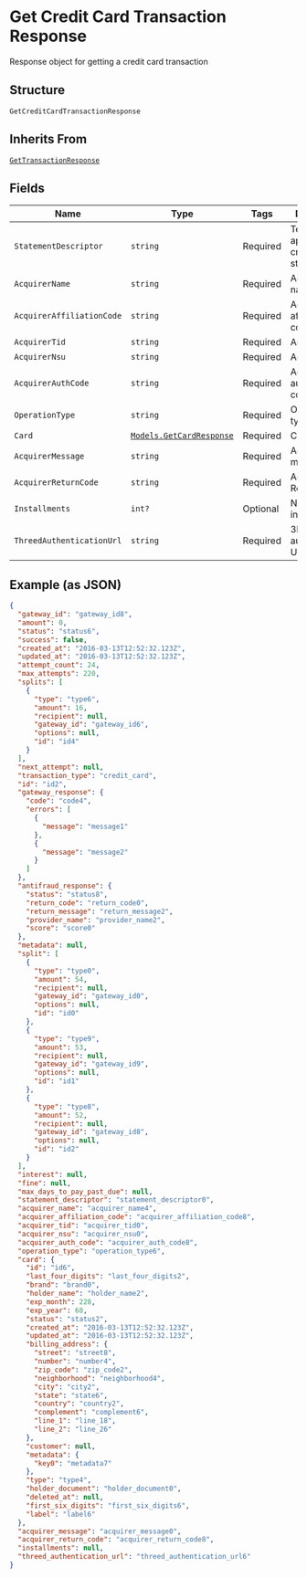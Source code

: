 
# Get Credit Card Transaction Response

Response object for getting a credit card transaction

## Structure

`GetCreditCardTransactionResponse`

## Inherits From

[`GetTransactionResponse`](../../doc/models/get-transaction-response.md)

## Fields

| Name | Type | Tags | Description |
|  --- | --- | --- | --- |
| `StatementDescriptor` | `string` | Required | Text that will appear on the credit card's statement |
| `AcquirerName` | `string` | Required | Acquirer name |
| `AcquirerAffiliationCode` | `string` | Required | Aquirer affiliation code |
| `AcquirerTid` | `string` | Required | Acquirer TID |
| `AcquirerNsu` | `string` | Required | Acquirer NSU |
| `AcquirerAuthCode` | `string` | Required | Acquirer authorization code |
| `OperationType` | `string` | Required | Operation type |
| `Card` | [`Models.GetCardResponse`](../../doc/models/get-card-response.md) | Required | Card data |
| `AcquirerMessage` | `string` | Required | Acquirer message |
| `AcquirerReturnCode` | `string` | Required | Acquirer Return Code |
| `Installments` | `int?` | Optional | Number of installments |
| `ThreedAuthenticationUrl` | `string` | Required | 3D-S authentication Url |

## Example (as JSON)

```json
{
  "gateway_id": "gateway_id8",
  "amount": 0,
  "status": "status6",
  "success": false,
  "created_at": "2016-03-13T12:52:32.123Z",
  "updated_at": "2016-03-13T12:52:32.123Z",
  "attempt_count": 24,
  "max_attempts": 220,
  "splits": [
    {
      "type": "type6",
      "amount": 16,
      "recipient": null,
      "gateway_id": "gateway_id6",
      "options": null,
      "id": "id4"
    }
  ],
  "next_attempt": null,
  "transaction_type": "credit_card",
  "id": "id2",
  "gateway_response": {
    "code": "code4",
    "errors": [
      {
        "message": "message1"
      },
      {
        "message": "message2"
      }
    ]
  },
  "antifraud_response": {
    "status": "status8",
    "return_code": "return_code0",
    "return_message": "return_message2",
    "provider_name": "provider_name2",
    "score": "score0"
  },
  "metadata": null,
  "split": [
    {
      "type": "type0",
      "amount": 54,
      "recipient": null,
      "gateway_id": "gateway_id0",
      "options": null,
      "id": "id0"
    },
    {
      "type": "type9",
      "amount": 53,
      "recipient": null,
      "gateway_id": "gateway_id9",
      "options": null,
      "id": "id1"
    },
    {
      "type": "type8",
      "amount": 52,
      "recipient": null,
      "gateway_id": "gateway_id8",
      "options": null,
      "id": "id2"
    }
  ],
  "interest": null,
  "fine": null,
  "max_days_to_pay_past_due": null,
  "statement_descriptor": "statement_descriptor0",
  "acquirer_name": "acquirer_name4",
  "acquirer_affiliation_code": "acquirer_affiliation_code8",
  "acquirer_tid": "acquirer_tid0",
  "acquirer_nsu": "acquirer_nsu0",
  "acquirer_auth_code": "acquirer_auth_code8",
  "operation_type": "operation_type6",
  "card": {
    "id": "id6",
    "last_four_digits": "last_four_digits2",
    "brand": "brand0",
    "holder_name": "holder_name2",
    "exp_month": 228,
    "exp_year": 68,
    "status": "status2",
    "created_at": "2016-03-13T12:52:32.123Z",
    "updated_at": "2016-03-13T12:52:32.123Z",
    "billing_address": {
      "street": "street8",
      "number": "number4",
      "zip_code": "zip_code2",
      "neighborhood": "neighborhood4",
      "city": "city2",
      "state": "state6",
      "country": "country2",
      "complement": "complement6",
      "line_1": "line_18",
      "line_2": "line_26"
    },
    "customer": null,
    "metadata": {
      "key0": "metadata7"
    },
    "type": "type4",
    "holder_document": "holder_document0",
    "deleted_at": null,
    "first_six_digits": "first_six_digits6",
    "label": "label6"
  },
  "acquirer_message": "acquirer_message0",
  "acquirer_return_code": "acquirer_return_code8",
  "installments": null,
  "threed_authentication_url": "threed_authentication_url6"
}
```

